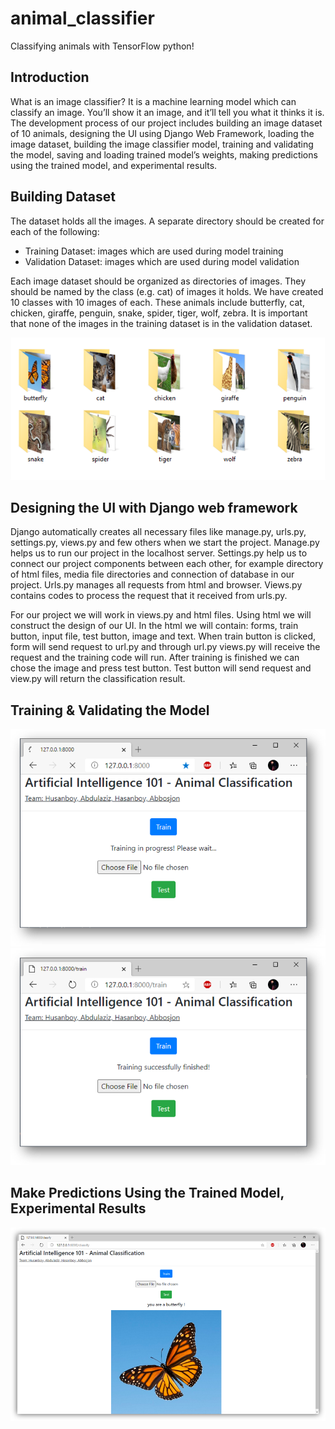 # animal_classifier
Classifying animals with TensorFlow python!

## Introduction

What is an image classifier? It is a machine learning model which can classify an image. You’ll show it an image, and it’ll tell you what it thinks it is. The development process of our project includes building an image dataset of 10 animals, designing the UI using Django Web Framework, loading the image dataset, building the image classifier model, training and validating the model, saving and loading trained model’s weights, making predictions using the trained model, and experimental results.

## Building Dataset

The dataset holds all the images. A separate directory should be created for each of the following:

* Training Dataset: images which are used during model training
* Validation Dataset: images which are used during model validation 

Each image dataset should be organized as directories of images. They should be named by the class (e.g. cat) of images it holds. We have created 10 classes with 10 images of each. These animals include butterfly, cat, chicken, giraffe, penguin, snake, spider, tiger, wolf, zebra. It is important that none of the images in the training dataset is in the validation dataset.

![Dataset Folders](/screenshots/dataset_folders.png)

## Designing the UI with Django web framework

Django automatically creates all necessary files like manage.py, urls.py, settings.py, views.py and few others when we start the project. Manage.py helps us to run our project in the localhost server. Settings.py help us to connect our project components between each other, for example directory of html files, media file directories and connection of database in our project. Urls.py manages all requests from html and browser. Views.py contains codes to process the request that it received from urls.py.

For our project we will work in views.py and html files. Using html we will construct the design of our UI. In the html we will contain: forms, train button, input file, test button, image and text. When train button is clicked, form will send request to url.py and through url.py views.py will receive the request and the training code will run. After training is finished we can chose the image and press test button. Test button will send request and view.py will return the classification result. 

## Training & Validating the Model

![Training](/screenshots/training.png)
![Training Result](/screenshots/training_finished.png)

## Make Predictions Using the Trained Model, Experimental Results

![Training](/screenshots/result.png)